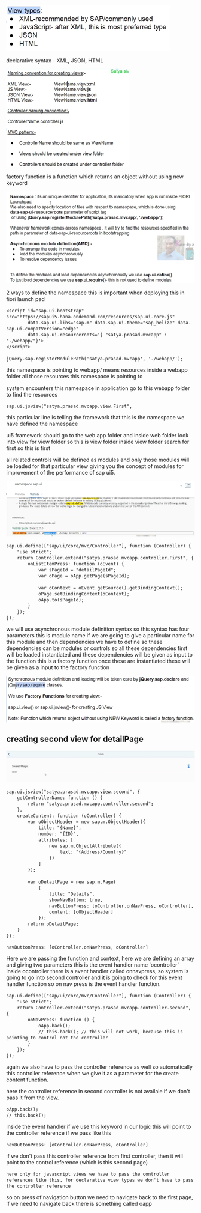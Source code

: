 ![alt text](image-31.png)

declarative syntax - XML, JSON, HTML

![alt text](image-32.png)

factory function is a function which returns an object without using new keyword

![alt text](image-33.png)


2 ways to define the namespace
this is important when deploying this in fiori launch pad
```
<script id="sap-ui-bootstrap" src="https://sapui5.hana.ondemand.com/resources/sap-ui-core.js"
		data-sap-ui-libs="sap.m" data-sap-ui-theme="sap_belize" data-sap-ui-compatVersion="edge"
		data-sap-ui-resourceroots='{ "satya.prasad.mvcapp" : "./webapp/"}'>
</script>

jQuery.sap.registerModulePath('satya.prasad.mvcapp', './webapp/');
```

this namespace is pointing to webapp/ means resources inside a webapp folder all those resources this namespace is pointing to

system encounters this namespace in application go to this webapp folder to find the resources

```
sap.ui.jsview("satya.prasad.mvcapp.view.First",
```

this particular line is telling the framework that this is the namespace we have defined the namespace

ui5 framework should go to the web app folder and inside web folder look into view for view folder so this is view folder inside view folder search for first so this is first


all related controls will be defined as modules and only those modules will be loaded for that particular view giving you the concept of modules for improvement of the performance of sap ui5.

![alt text](image-34.png)

```
sap.ui.define(["sap/ui/core/mvc/Controller"], function (Controller) {
	"use strict";
	return Controller.extend("satya.prasad.mvcapp.controller.First", {
		onListItemPress: function (oEvent) {
			var sPageId = "detailPageId";
			var oPage = oApp.getPage(sPageId);

			var oContext = oEvent.getSource().getBindingContext();
			oPage.setBindingContext(oContext);
			oApp.to(sPageId);
		}
	});
});
```

we will use asynchronous module definition syntax so this syntax has four parameters this is module name if we are going to give a particular name for this module and then dependencies we have to define so these dependencies can be modules or controls so all these dependencies first will be loaded instantiated and these dependencies will be given as input to the function this is a factory function once these are instantiated these will be given as a input to the factory function 

![alt text](image-35.png)

## creating second view for detailPage 

![alt text](image-36.png)

```
sap.ui.jsview("satya.prasad.mvcapp.view.second", {
	getControllerName: function () {
		return "satya.prasad.mvcapp.controller.second";
	},
	createContent: function (oController) {
		var oObjectHeader = new sap.m.ObjectHeader({
			title: "{Name}",
			number: "{ID}",
			attributes: [
				new sap.m.ObjectAttribute({
					text: "{Address/Country}"
				})
			]
		});

		var oDetailPage = new sap.m.Page(
			{
				title: "Details",
				showNavButton: true,
				navButtonPress: [oController.onNavPress, oController],
				content: [oObjectHeader]
			});
		return oDetailPage;
	}
});
```

	navButtonPress: [oController.onNavPress, oController]

Here we are passing the function and context, here we are defining an array and giving two parameters this is the event handler name 'ocontroller' inside ocontroller there is a event handler called onnavpress, so system is going to go into second controller and it is going to check for this event handler function so on nav press is the event handler function.

```
sap.ui.define(["sap/ui/core/mvc/Controller"], function (Controller) {
	"use strict";
	return Controller.extend("satya.prasad.mvcapp.controller.second", {
		onNavPress: function () {
			oApp.back();
			// this.back(); // this will not work, because this is pointing to control not the controller
		}
	});
});
```

again we also have to pass the controller reference as well so automatically this controller reference when we give it as a parameter for the create content function.

here the controller reference in second controller is not availale if we don't pass it from the view.

	oApp.back();
	// this.back();

inside the event handler if we use this keyword in our logic this will point to the controller reference if we pass like this

	navButtonPress: [oController.onNavPress, oController]

if we don't pass this controller reference from first controller, then it will point to the control reference (which is this second page) 

```
here only for javascript views we have to pass the controller references like this, for declarative view types we don't have to pass the controller reference 
```

so on press of navigation button we need to navigate back to the first page, if we need to navigate back there is something called oapp